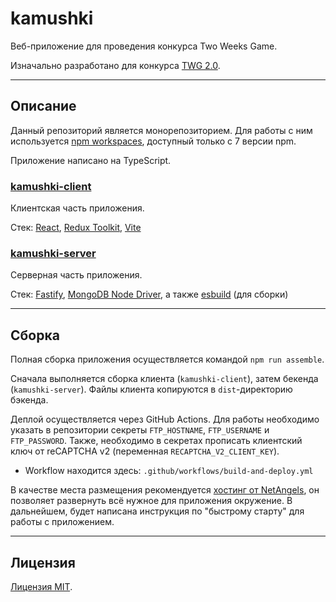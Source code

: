 # kamushki

Веб-приложение для проведения конкурса Two Weeks Game.

Изначально разработано для конкурса [TWG 2.0](https://20.twg.host).

---

## Описание

Данный репозиторий является монорепозиторием. Для работы с ним используется [npm workspaces](https://docs.npmjs.com/cli/v7/using-npm/workspaces), доступный только с 7 версии npm.

Приложение написано на TypeScript.

### [kamushki-client](packages/client)

Клиентская часть приложения.

Стек: [React](https://reactjs.org), [Redux Toolkit](https://redux-toolkit.js.org), [Vite](https://vitejs.dev)

### [kamushki-server](packages/server)

Серверная часть приложения.

Стек: [Fastify](https://www.fastify.io), [MongoDB Node Driver](https://docs.mongodb.com/drivers/node/current/), а также [esbuild](https://esbuild.github.io) (для сборки)

---

## Сборка

Полная сборка приложения осуществляется командой `npm run assemble`.

Сначала выполняется сборка клиента (`kamushki-client`), затем бекенда (`kamushki-server`). Файлы клиента копируются в `dist`-директорию бэкенда.

Деплой осуществляется через GitHub Actions. Для работы необходимо указать в репозитории секреты `FTP_HOSTNAME`, `FTP_USERNAME` и `FTP_PASSWORD`. Также, необходимо в секретах прописать клиентский ключ от reCAPTCHA v2 (переменная `RECAPTCHA_V2_CLIENT_KEY`).

-   Workflow находится здесь: `.github/workflows/build-and-deploy.yml`

В качестве места размещения рекомендуется [хостинг от NetAngels](https://www.netangels.ru/hosting/?p_ref=u71045), он позволяет развернуть всё нужное для приложения окружение. В дальнейшем, будет написана инструкция по "быстрому старту" для работы с приложением.

---

## Лицензия

[Лицензия MIT](LICENSE.txt).
